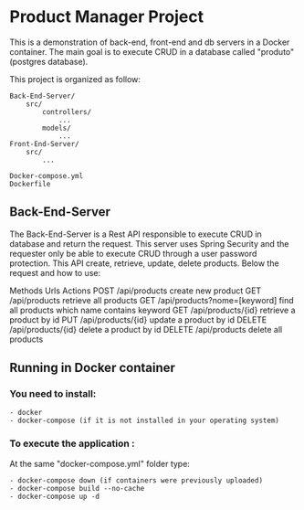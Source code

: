 # Product Manager Project
This is a demonstration of back-end, front-end and db servers in a Docker container. The main goal is to execute CRUD in a database called "produto" (postgres database).

This project is organized as follow:

```
Back-End-Server/
    src/
        controllers/
            ...
        models/
            ...
Front-End-Server/
	src/
		...
        
Docker-compose.yml
Dockerfile
```

## Back-End-Server
The Back-End-Server is a Rest API responsible to execute CRUD in database and return the request. This server uses Spring Security and the requester only be able to execute CRUD through a user password protection.
This API create, retrieve, update, delete products.
Below the request and how to use:

Methods	Urls	Actions
POST	/api/products					create new product
GET		/api/products					retrieve all products
GET		/api/products?nome=[keyword]	find all products which name contains keyword
GET		/api/products/{id}				retrieve a product by id
PUT		/api/products/{id}				update a product by id
DELETE	/api/products/{id}				delete a product by id
DELETE	/api/products					delete all products

## Running in Docker container
### You need to install:
```
- docker
- docker-compose (if it is not installed in your operating system)
```

### To execute the application : 
At the same "docker-compose.yml" folder type:
```
- docker-compose down (if containers were previously uploaded)
- docker-compose build --no-cache
- docker-compose up -d
```

